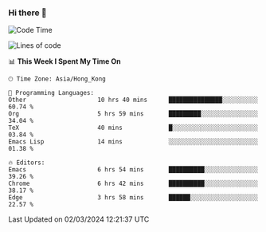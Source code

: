 ### Hi there 👋

<!--
**nicehiro/nicehiro** is a ✨ _special_ ✨ repository because its `README.md` (this file) appears on your GitHub profile.

Here are some ideas to get you started:

- 🔭 I’m currently working on ...
- 🌱 I’m currently learning ...
- 👯 I’m looking to collaborate on ...
- 🤔 I’m looking for help with ...
- 💬 Ask me about ...
- 📫 How to reach me: ...
- 😄 Pronouns: ...
- ⚡ Fun fact: ...
-->

<!--START_SECTION:waka-->
![Code Time](http://img.shields.io/badge/Code%20Time-271%20hrs%209%20mins-blue)

![Lines of code](https://img.shields.io/badge/From%20Hello%20World%20I%27ve%20Written-2.6%20million%20lines%20of%20code-blue)

📊 **This Week I Spent My Time On** 

```text
🕑︎ Time Zone: Asia/Hong_Kong

💬 Programming Languages: 
Other                    10 hrs 40 mins      ███████████████░░░░░░░░░░   60.74 % 
Org                      5 hrs 59 mins       █████████░░░░░░░░░░░░░░░░   34.04 % 
TeX                      40 mins             █░░░░░░░░░░░░░░░░░░░░░░░░   03.84 % 
Emacs Lisp               14 mins             ░░░░░░░░░░░░░░░░░░░░░░░░░   01.38 % 

🔥 Editors: 
Emacs                    6 hrs 54 mins       ██████████░░░░░░░░░░░░░░░   39.26 % 
Chrome                   6 hrs 42 mins       ██████████░░░░░░░░░░░░░░░   38.17 % 
Edge                     3 hrs 58 mins       ██████░░░░░░░░░░░░░░░░░░░   22.57 % 
```


 Last Updated on 02/03/2024 12:21:37 UTC
<!--END_SECTION:waka-->
